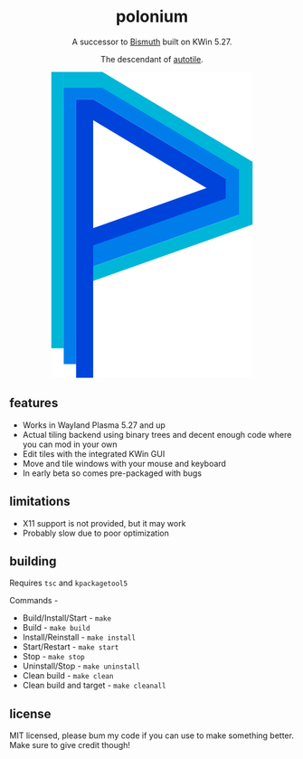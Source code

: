 <div align="center">

# polonium
A successor to [Bismuth](https://github.com/Bismuth-Forge/bismuth) built on KWin 5.27.

The descendant of [autotile](https://github.com/zeroxoneafour/kwin-autotile).

![hot icon](res/logo.svg)

</div>

## features
* Works in Wayland Plasma 5.27 and up
* Actual tiling backend using binary trees and decent enough code where you can mod in your own
* Edit tiles with the integrated KWin GUI
* Move and tile windows with your mouse and keyboard
* In early beta so comes pre-packaged with bugs

## limitations
* X11 support is not provided, but it may work
* Probably slow due to poor optimization

## building
Requires `tsc` and `kpackagetool5`

Commands -
* Build/Install/Start - `make`
* Build - `make build`
* Install/Reinstall - `make install`
* Start/Restart - `make start`
* Stop - `make stop`
* Uninstall/Stop - `make uninstall`
* Clean build - `make clean`
* Clean build and target - `make cleanall`

## license
MIT licensed, please bum my code if you can use to make something better. Make sure to give credit though!

